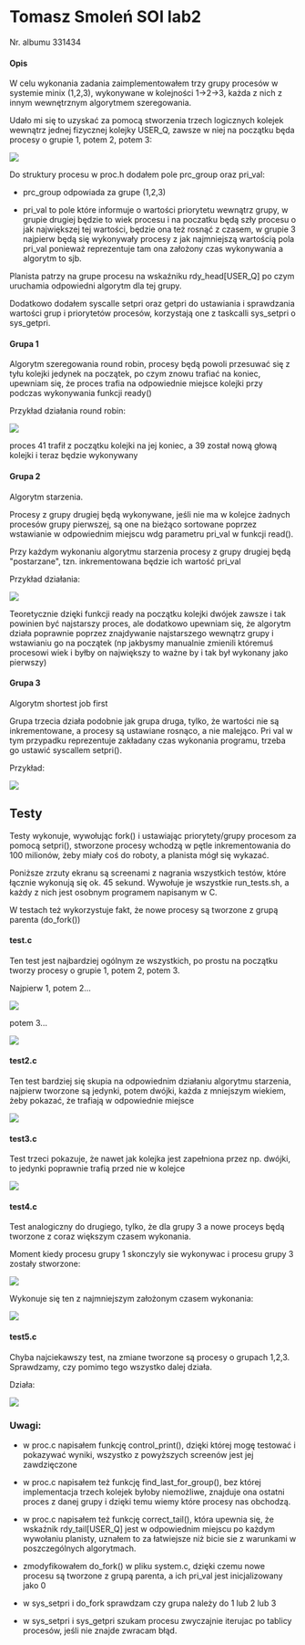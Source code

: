 # Tomasz Smoleń SOI lab2

Nr. albumu 331434

#### Opis

W celu wykonania zadania zaimplementowałem trzy grupy procesów w systemie minix (1,2,3), wykonywane w kolejności 1->2->3, każda z nich z innym wewnętrznym algorytmem szeregowania.

Udało mi się to uzyskać za pomocą stworzenia trzech logicznych kolejek wewnątrz jednej fizycznej kolejky USER_Q, zawsze w niej na początku będa procesy o grupie 1, potem 2, potem 3:

![](assets/2024-12-08-22-20-26-image.png)

Do struktury procesu  w proc.h dodałem pole prc_group oraz pri_val:

- prc_group odpowiada za grupe (1,2,3)

- pri_val to pole które informuje o wartości priorytetu wewnątrz grupy, w grupie drugiej będzie to wiek procesu i na poczatku będą szły procesu o jak największej tej wartości, będzie ona też rosnąć z czasem, w grupie 3 najpierw będą się wykonywały procesy z jak najmniejszą wartością pola pri_val ponieważ reprezentuje tam ona założony czas wykonywania a algorytm to sjb.

Planista patrzy na grupe procesu na wskaźniku rdy_head[USER_Q] po czym uruchamia odpowiedni algorytm dla tej grupy.

Dodatkowo dodałem syscalle setpri oraz getpri do ustawiania i sprawdzania wartości grup i priorytetów procesów, korzystają one z taskcalli sys_setpri o sys_getpri.

#### Grupa 1

Algorytm szeregowania round robin, procesy będą powoli przesuwać się z tyłu kolejki jedynek na początek, po czym znowu trafiać na koniec, upewniam się, że proces trafia na odpowiednie miejsce kolejki przy podczas wykonywania funkcji ready()

Przykład działania round robin:

![](assets/2024-12-08-19-12-48-image.png)

proces 41 trafił z początku kolejki na jej koniec, a 39 został nową głową kolejki i teraz będzie wykonywany

#### Grupa 2

Algorytm starzenia.

Procesy z grupy drugiej będą wykonywane, jeśli nie ma w kolejce żadnych procesów grupy pierwszej, są one na bieżąco sortowane poprzez wstawianie w odpowiednim miejscu wdg parametru pri_val w funkcji read().

Przy każdym wykonaniu algorytmu starzenia procesy z grupy drugiej będą "postarzane", tzn. inkrementowana będzie ich wartość pri_val

Przykład działania:

![](assets/2024-12-08-19-20-54-image.png)

Teoretycznie dzięki funkcji ready na początku kolejki dwójek zawsze i tak powinien być najstarszy proces, ale dodatkowo upewniam się, że algorytm działa poprawnie poprzez znajdywanie najstarszego wewnątrz grupy i wstawianiu go na początek (np jakbysmy manualnie zmienili któremuś procesowi wiek i byłby on największy to ważne by i tak był wykonany jako pierwszy)

#### Grupa 3

Algorytm shortest job first

Grupa trzecia działa podobnie jak grupa druga, tylko, że wartości nie są inkrementowane, a procesy są ustawiane rosnąco, a nie malejąco.
Pri val w tym przypadku reprezentuje zakładany czas wykonania programu, trzeba go ustawić syscallem setpri().

Przykład:

![](assets/2024-12-08-19-24-40-image.png)

## Testy

Testy wykonuje, wywołując fork() i ustawiając priorytety/grupy procesom za pomocą setpri(), stworzone procesy wchodzą w pętle inkrementowania do 100 milionów, żeby miały coś do roboty, a planista mógł się wykazać.

Poniższe zrzuty ekranu są screenami z nagrania wszystkich testów, które łącznie wykonują się ok. 45 sekund. Wywołuje je wszystkie run_tests.sh, a każdy z nich jest osobnym programem napisanym w C.

W testach też wykorzystuje fakt, że nowe procesy są tworzone z grupą parenta (do_fork())
#### test.c

Ten test jest najbardziej ogólnym ze wszystkich, po prostu na początku tworzy procesy o grupie 1, potem 2, potem 3.

Najpierw 1, potem 2...

![](assets/2024-12-08-19-26-32-image.png)

potem 3...

![](assets/2024-12-08-19-27-08-image.png)

#### test2.c

Ten test bardziej się skupia na odpowiednim działaniu algorytmu starzenia, najpierw tworzone są jedynki, potem dwójki, każda z mniejszym wiekiem, żeby pokazać, że trafiają w odpowiednie miejsce

![](assets/2024-12-08-19-36-05-image.png)

#### test3.c

Test trzeci pokazuje, że nawet jak kolejka jest zapełniona przez np. dwójki, to jedynki poprawnie trafią przed nie w kolejce

![](assets/2024-12-08-19-38-04-image.png)

#### test4.c

Test analogiczny do drugiego, tylko, że dla grupy 3 a nowe proceys będą tworzone z coraz większym czasem wykonania.

Moment kiedy procesu grupy 1 skonczyly sie wykonywac i procesu grupy 3 zostały stworzone:

![](assets/2024-12-08-19-39-31-image.png)

Wykonuje się ten z najmniejszym założonym czasem wykonania:

![](assets/2024-12-08-19-40-22-image.png)

#### test5.c

Chyba najciekawszy test, na zmiane tworzone są procesy o grupach 1,2,3. Sprawdzamy, czy pomimo tego wszystko dalej działa.

Działa:

![](assets/2024-12-08-22-20-14-image.png)

### Uwagi:

- w proc.c napisałem funkcję control_print(), dzięki której mogę testować i pokazywać wyniki, wszystko z powyższych screenów jest jej zawdzięczone

- w proc.c napisałem też funkcję find_last_for_group(), bez której implementacja trzech kolejek byłoby niemożliwe, znajduje ona ostatni proces z danej grupy i dzięki temu wiemy które procesy nas obchodzą.

- w proc.c napisałem też funkcję correct_tail(), która upewnia się, że wskaźnik rdy_tail[USER_Q] jest w odpowiednim miejscu po każdym wywołaniu planisty, uznałem to za łatwiejsze niż bicie sie z warunkami w poszczególnych algorytmach.

- zmodyfikowałem do_fork() w pliku system.c, dzięki czemu nowe procesu są tworzone z grupą parenta, a ich pri_val jest inicjalizowany jako 0

- w sys_setpri i do_fork sprawdzam czy grupa należy do 1 lub 2 lub 3

- w sys_setpri i sys_getpri szukam procesu zwyczajnie iterujac po tablicy procesów, jeśli nie znajde zwracam błąd.
  
  